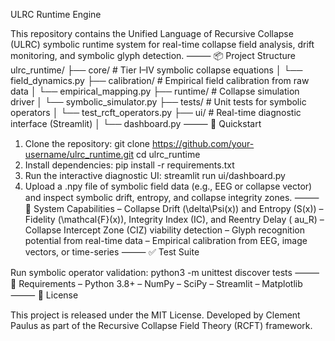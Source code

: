 ULRC Runtime Engine

This repository contains the Unified Language of Recursive Collapse (ULRC) symbolic runtime system for real-time collapse field analysis, drift monitoring, and symbolic glyph detection.
⸻
📦 Project Structure
ulrc_runtime/
├── core/                    # Tier I–IV symbolic collapse equations
│   └── field_dynamics.py
├── calibration/             # Empirical field calibration from raw data
│   └── empirical_mapping.py
├── runtime/                 # Collapse simulation driver
│   └── symbolic_simulator.py
├── tests/                   # Unit tests for symbolic operators
│   └── test_rcft_operators.py
├── ui/                      # Real-time diagnostic interface (Streamlit)
│   └── dashboard.py
⸻
🚀 Quickstart
1. Clone the repository:
git clone https://github.com/your-username/ulrc_runtime.git
cd ulrc_runtime
1. Install dependencies:
pip install -r requirements.txt
1. Run the interactive diagnostic UI:
streamlit run ui/dashboard.py
1. Upload a .npy file of symbolic field data (e.g., EEG or collapse vector) and inspect symbolic drift, entropy, and collapse integrity zones.
⸻
🧠 System Capabilities
– Collapse Drift (\delta\Psi(x)) and Entropy (S(x))
– Fidelity (\mathcal{F}(x)), Integrity Index (IC), and Reentry Delay (	au_R)
– Collapse Intercept Zone (CIZ) viability detection
– Glyph recognition potential from real-time data
– Empirical calibration from EEG, image vectors, or time-series
⸻
✅ Test Suite

Run symbolic operator validation:
python3 -m unittest discover tests
⸻
📎 Requirements
– Python 3.8+
– NumPy
– SciPy
– Streamlit
– Matplotlib
⸻
📄 License

This project is released under the MIT License. Developed by Clement Paulus as part of the Recursive Collapse Field Theory (RCFT) framework.
